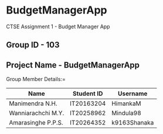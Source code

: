 # BudgetManagerApp
CTSE Assignment 1 - Budget Manager App

Group ID - 103 
-------------------------------------------------
Project Name - BudgetManagerApp
-------------------------------------------------

Group Member Details:=


| Name  | Student ID | Username|
| ------------- | ------------- | -------------|
| Manimendra N.H.  | IT20163204 | HimankaM |
| Wanniarachchi M.Y. | IT20258962   | Mindula98 |
| Amarasinghe P.P.S. | IT20264352   | k9163Shanaka |



